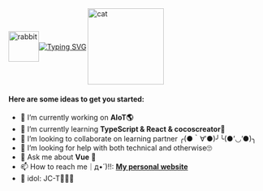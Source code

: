<div style="display:flex;align-items:center"> 
  <img src="https://cetacea-1304984885.cos.ap-shanghai.myqcloud.com/others/rabbit.gif" width="60" alt="rabbit"/>
  <a href="https://github.com/basilosauridae">
    <img src="https://readme-typing-svg.demolab.com?font=Fira+Code&weight=600&pause=1000&random=false&width=435&lines=Hi+guys%EF%BC%8CI'm+Ying" alt="Typing SVG" />
  </a>
  <a href="#">
    <img align="right" src="https://media.giphy.com/media/EKN5g1SnExsobAER1U/giphy.gif" width="150" alt="cat"/>
  </a>
</div>

#### Here are some ideas to get you started:

- 🔭 I’m currently working on **AIoT🌎**
- 🌱 I’m currently learning **TypeScript & React & cocoscreator🦝**
- 👯 I’m looking to collaborate on learning partner ╭(●｀∀′●)╯╰(●’◡’●)╮
- 🤔 I’m looking for help with both technical and otherwise🙄
- 💬 Ask me about **Vue** 🙉
- 📫 How to reach me｜д•´)!!: **[My personal website](https://basilosauridae.github.io/)**
- 🥰 idol: JC-T💓💘💕
